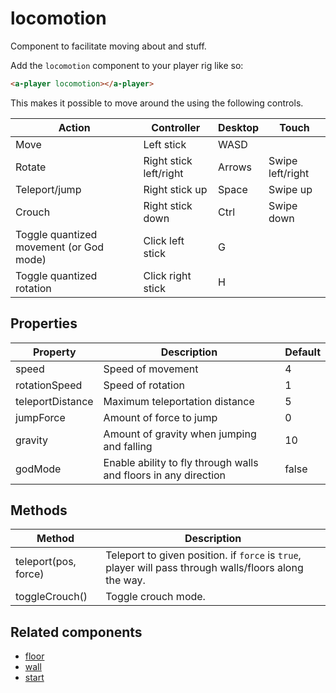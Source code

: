 # locomotion

Component to facilitate moving about and stuff.

Add the `locomotion` component to your player rig like so:

```html
<a-player locomotion></a-player>
```

This makes it possible to move around the using the following controls.

| Action                                  | Controller             | Desktop | Touch            |
| --------------------------------------- | ---------------------- | ------- | ---------------- |
| Move                                    | Left stick             | WASD    |
| Rotate                                  | Right stick left/right | Arrows  | Swipe left/right |
| Teleport/jump                           | Right stick up         | Space   | Swipe up         |
| Crouch                                  | Right stick down       | Ctrl    | Swipe down       |
| Toggle quantized movement (or God mode) | Click left stick       | G       |
| Toggle quantized rotation               | Click right stick      | H       |

## Properties

| Property         | Description                                                      | Default |
| ---------------- | ---------------------------------------------------------------- | ------- |
| speed            | Speed of movement                                                | 4       |
| rotationSpeed    | Speed of rotation                                                | 1       |
| teleportDistance | Maximum teleportation distance                                   | 5       |
| jumpForce        | Amount of force to jump                                          | 0       |
| gravity          | Amount of gravity when jumping and falling                       | 10      |
| godMode          | Enable ability to fly through walls and floors in any direction  | false   |

## Methods

| Method               | Description                                                                                            |
| -------------------- | ------------------------------------------------------------------------------------------------------ |
| teleport(pos, force) | Teleport to given position. if `force` is `true`, player will pass through walls/floors along the way. |
| toggleCrouch()       | Toggle crouch mode.                                                                                    |

## Related components

 - [floor](./locomotion/floor.md)
 - [wall](./locomotion/wall.md)
 - [start](./locomotion/start.md)
 